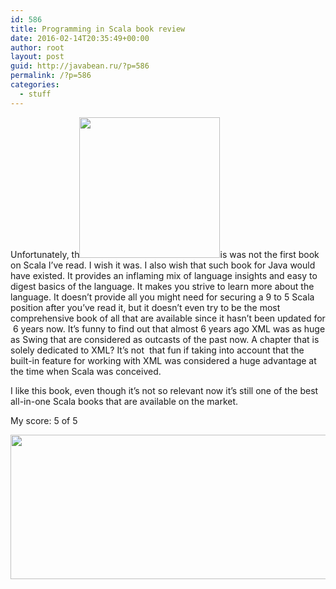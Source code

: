 ```yaml
---
id: 586
title: Programming in Scala book review
date: 2016-02-14T20:35:49+00:00
author: root
layout: post
guid: http://javabean.ru/?p=586
permalink: /?p=586
categories:
  - stuff
---
```

Unfortunately, th<img class="alignleft" src="http://www.artima.com/images/pins2Cover500x500.gif" alt="" width="225" height="225" />is was not the first book on Scala I&#8217;ve read. I wish it was. I also wish that such book for Java would have existed. It provides an inflaming mix of language insights and easy to digest basics of the language. It makes you strive to learn more about the language. It doesn&#8217;t provide all you might need for securing a 9 to 5 Scala position after you&#8217;ve read it, but it doesn&#8217;t even try to be the most comprehensive book of all that are available since it hasn&#8217;t been updated for  6 years now. It&#8217;s funny to find out that almost 6 years ago XML was as huge as Swing that are considered as outcasts of the past now. A chapter that is solely dedicated to XML? It&#8217;s not  that fun if taking into account that the built-in feature for working with XML was considered a huge advantage at the time when Scala was conceived.

I like this book, even though it&#8217;s not so relevant now it&#8217;s still one of the best all-in-one Scala books that are available on the market.

My score: 5 of 5

<img class="aligncenter" src="http://www.bettingsystemtruths.com/wp-content/uploads/2013/06/5stars.jpg" alt="" width="520" height="231" />